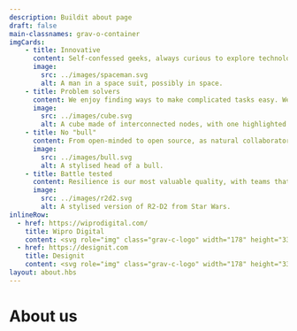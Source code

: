 ```yaml
---
description: Buildit about page
draft: false
main-classnames: grav-o-container
imgCards:
    - title: Innovative
      content: Self-confessed geeks, always curious to explore technology and better ways of working that deliver maximum business impact.
      image:
        src: ../images/spaceman.svg
        alt: A man in a space suit, possibly in space.
    - title: Problem solvers
      content: We enjoy finding ways to make complicated tasks easy. We tackle root-causes, not symptoms. We are user-centric but keep an eye on the big picture.
      image:
        src: ../images/cube.svg
        alt: A cube made of interconnected nodes, with one highlighted node.
    - title: No "bull"
      content: From open-minded to open source, as natural collaborators, we are not afraid to 'do the right thing' for our clients and their customers.
      image:
        src: ../images/bull.svg
        alt: A stylised head of a bull.
    - title: Battle tested
      content: Resilience is our most valuable quality, with teams that own, commit and have the ability to adapt to unique organisational aspirations and challenges.
      image:
        src: ../images/r2d2.svg
        alt: A stylised version of R2-D2 from Star Wars.
inlineRow:
  - href: https://wiprodigital.com/
    title: Wipro Digital
    content: <svg role="img" class="grav-c-logo" width="178" height="33"><use xlink:href="#logo-wiprodigital"></use></svg>
  - href: https://designit.com
    title: Designit
    content: <svg role="img" class="grav-c-logo" width="178" height="33"><use xlink:href="#logo-designit"></use></svg>
layout: about.hbs
---
```

# About us
